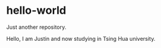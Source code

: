 # hello-world
Just another repository.

Hello, I am Justin and now studying in Tsing Hua university.
